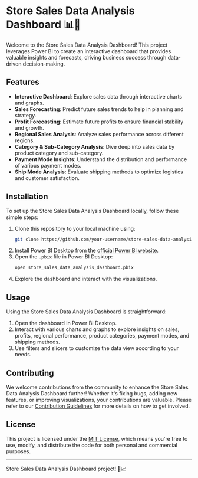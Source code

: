 # Store Sales Data Analysis Dashboard 📊🏬

Welcome to the Store Sales Data Analysis Dashboard! This project leverages Power BI to create an interactive dashboard that provides valuable insights and forecasts, driving business success through data-driven decision-making.

## Features

- **Interactive Dashboard**: Explore sales data through interactive charts and graphs.
- **Sales Forecasting**: Predict future sales trends to help in planning and strategy.
- **Profit Forecasting**: Estimate future profits to ensure financial stability and growth.
- **Regional Sales Analysis**: Analyze sales performance across different regions.
- **Category & Sub-Category Analysis**: Dive deep into sales data by product category and sub-category.
- **Payment Mode Insights**: Understand the distribution and performance of various payment modes.
- **Ship Mode Analysis**: Evaluate shipping methods to optimize logistics and customer satisfaction.

## Installation

To set up the Store Sales Data Analysis Dashboard locally, follow these simple steps:

1. Clone this repository to your local machine using:
   ```sh
   git clone https://github.com/your-username/store-sales-data-analysis.git
   ```
2. Install Power BI Desktop from the [official Power BI website](https://powerbi.microsoft.com/desktop/).
3. Open the `.pbix` file in Power BI Desktop:
   ```sh
   open store_sales_data_analysis_dashboard.pbix
   ```
4. Explore the dashboard and interact with the visualizations.

## Usage

Using the Store Sales Data Analysis Dashboard is straightforward:

1. Open the dashboard in Power BI Desktop.
2. Interact with various charts and graphs to explore insights on sales, profits, regional performance, product categories, payment modes, and shipping methods.
3. Use filters and slicers to customize the data view according to your needs.

## Contributing

We welcome contributions from the community to enhance the Store Sales Data Analysis Dashboard further! Whether it's fixing bugs, adding new features, or improving visualizations, your contributions are valuable. Please refer to our [Contribution Guidelines](CONTRIBUTING.md) for more details on how to get involved.

## License

This project is licensed under the [MIT License](LICENSE), which means you're free to use, modify, and distribute the code for both personal and commercial purposes.

---

Store Sales Data Analysis Dashboard project! 🚀📈
